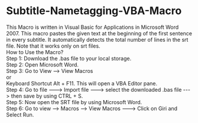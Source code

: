 # Subtitle-Nametagging-VBA-Macro
This Macro is written in Visual Basic for Applications in Microsoft Word 2007. This macro pastes the given text at the beginning of the first sentence in every subtitle. It automatically detects the total number of lines in the srt file. Note that it works only on srt files.<br>
How to Use the Macro?<br>
Step 1: Download the .bas file to your local storage.<br>
Step 2: Open Microsoft Word.<br>
Step 3: Go to View --> View Macros<br>
          or<br>
        Keyboard Shortcut Alt + F11. This will open a VBA Editor pane.<br>
Step 4: Go to file ---> Import file ---> select the downloaded .bas file ---> then save by using CTRL + S.<br>
Step 5: Now open the SRT file by using Microsoft Word.<br>
Step 6: Go to view --> Macros --> View Macros ---> Click on Giri and Select Run.<br>
